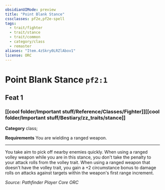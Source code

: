 ```yaml
---
obsidianUIMode: preview
title: "Point Blank Stance"
cssclasses: pf2e,pf2e-spell
tags:
  - trait/fighter
  - trait/stance
  - trait/common
  - category/class
  - remaster
aliases: "Item.4zSkry0LRZlAbov1"
license: ORC
---
```

# Point Blank Stance `pf2:1`
## Feat 1
### [[cool folder/Important stuff/Reference/Classes/Fighter]][[cool folder/Important stuff/Bestiary/zz_traits/stance]]

**Category** class; 




**Requirements** You are wielding a ranged weapon.

* * *

You take aim to pick off nearby enemies quickly. When using a ranged volley weapon while you are in this stance, you don't take the penalty to your attack rolls from the volley trait. When using a ranged weapon that doesn't have the volley trait, you gain a +2 circumstance bonus to damage rolls on attacks against targets within the weapon's first range increment.

*Source: Pathfinder Player Core*
*ORC*